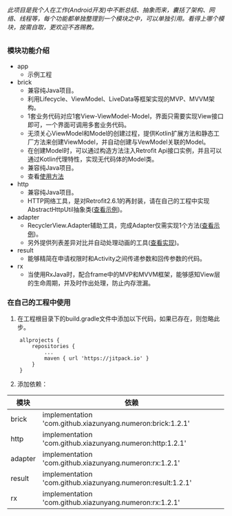 ###### 此项目是我个人在工作(Android开发)中不断总结、抽象而来，囊括了架构、网络、线程等，每个功能都单独整理到一个模块之中，可以单独引用。看得上哪个模块，按需自取，更欢迎不吝赐教。       

### 模块功能介绍

* app
    * 示例工程
* brick
    * 兼容纯Java项目。
    * 利用Lifecycle、ViewModel、LiveData等框架实现的MVP、MVVM架构。    
    * 1套业务代码对应1套View-ViewModel-Model，界面只需要实现View接口即可，一个界面可调用多套业务代码。
    * 无须关心ViewModel和Model的创建过程，提供Kotlin扩展方法和静态工厂方法来创建ViewModel，并自动创建与VewModel关联的Model。
    * 在创建Model时，可以通过构造方法注入Retrofit Api接口实例，并且可以通过Kotlin代理特性，实现无代码体的Model类。
    * 兼容纯Java项目。
    * 查看[使用方法](https://blog.csdn.net/xiazunyang/article/details/102470351)
* http
    * 兼容纯Java项目。
    * HTTP网络工具，是对Retrofit2.6.1的再封装，请在自己的工程中实现AbstractHttpUtil抽象类([查看示例](https://github.com/xiazunyang/numeron/blob/master/app/src/main/java/com/numeron/wan/util/Http.kt#L8))。
* adapter
    * RecyclerView.Adapter辅助工具，完成Adapter仅需实现1个方法([查看示例](https://github.com/xiazunyang/numeron/blob/brick/app/src/main/java/com/numeron/wan/activity/MainActivity.kt#L59))。
    * 另外提供列表差异对比并自动处理动画的工具([查看实现](https://github.com/xiazunyang/numeron/blob/master/adapter/src/main/java/com/numeron/adapter/ItemDiffCallback.kt))。
* result
    * 能够精简在申请权限时和Activity之间传递参数和回传参数的代码。
* rx
    * 当使用RxJava时，配合frame中的MVP和MVVM框架，能够感知View层的生命周期，并及时作出处理，防止内存泄漏。
    
    
### 在自己的工程中使用

1. 在工程根目录下的build.gradle文件中添加以下代码，如果已存在，则忽略此步。

```
    allprojects {
        repositories {
            ...
            maven { url 'https://jitpack.io' }
        }
    }
```

2. 添加依赖：

模块 | 依赖
---|---
brick | implementation 'com.github.xiazunyang.numeron:brick:1.2.1'
http | implementation 'com.github.xiazunyang.numeron:http:1.2.1'
adapter | implementation 'com.github.xiazunyang.numeron:rx:1.2.1'
result | implementation 'com.github.xiazunyang.numeron:result:1.2.1'
rx | implementation 'com.github.xiazunyang.numeron:rx:1.2.1'